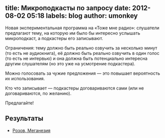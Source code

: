 title: Микроподкасты по запросу
date: 2012-08-02 05:18
labels: blog
author: umonkey
---
Новая экспериментальная программа на «Тоже мне радио»: слушатели предлагают
тему, на которую им было бы интересно услышать микроподкаст, а подкастеры его
записывают.

Ограничения: тему должно быть реально озвучить за несколько минут (то есть не
аудиокнига), её должно быть реально озвучить в один голос (то есть не интервью)
и она должна быть потенциально интересна другим слушателям (но это уже на
усмотрение подкастера).

Можно голосовать за чужие предложения — это повышает вероятность их
использования.

Кто что записывает — подкастеры договариваются сами (или не договариваются, по
желанию).

Предлагайте!

## Результаты

- [Розов, Меганезия](/programs/mcast/43/)
